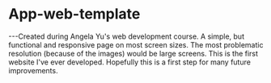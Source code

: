 # App-web-template
---Created during Angela Yu's web development course.  A simple, but functional and responsive page on most screen sizes. The most problematic resolution (because of the images) would be large screens.  This is the first website I've ever developed. Hopefully this is a first step for many future improvements.
